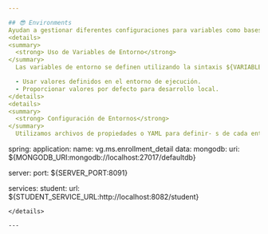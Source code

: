 ```yaml
---

## 😎 Environments
Ayudan a gestionar diferentes configuraciones para variables como bases de datos, credenciales, servicios externos, y otras propiedades que pueden variar según el entorno.
<details>
<summary>
  <strong> Uso de Variables de Entorno</strong>
</summary>
  Las variables de entorno se definen utilizando la sintaxis ${VARIABLE_NAM- E:default_value}</strong>. 

  - Usar valores definidos en el entorno de ejecución.
  - Proporcionar valores por defecto para desarrollo local.
</details>
<details>
<summary>
  <strong> Configuración de Entornos</strong> 
</summary>
  Utilizamos archivos de propiedades o YAML para definir- s de cada entorno. Por plication.yml

  ``` 
spring:
  application:
    name: vg.ms.enrollment_detail
  data:
    mongodb:
      uri: ${MONGODB_URI:mongodb://localhost:27017/defaultdb}

server:
  port: ${SERVER_PORT:8091}

services:
  student:
    url: ${STUDENT_SERVICE_URL:http://localhost:8082/student}
 ```
</details>

---
```

